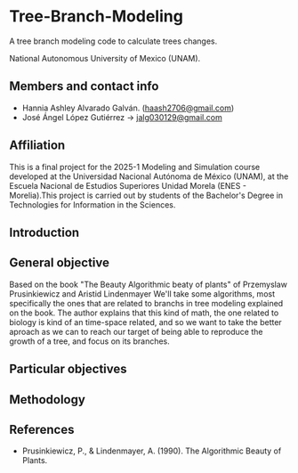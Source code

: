 # Tree-Branch-Modeling
A tree branch modeling code to calculate trees changes.

National Autonomous University of Mexico (UNAM).
## Members and contact info

* Hannia Ashley Alvarado Galván. (haash2706@gmail.com)
* José Ángel López Gutiérrez -> jalg030129@gmail.com

## Affiliation
This is a final project for the 2025-1 Modeling and Simulation course developed at the Universidad Nacional Autónoma de México (UNAM), at the Escuela Nacional de Estudios Superiores Unidad Morela (ENES - Morelia).This project is carried out by students of the Bachelor's Degree in Technologies for Information in the Sciences.

## Introduction

  
## General objective
Based on the book "The Beauty Algorithmic beaty of plants" of Przemyslaw Prusinkiewicz and Aristid Lindenmayer We'll take some algorithms, most specifically the ones that are related to branchs in tree modeling explained on the book. The author explains that this kind of math, the one related to biology is kind of an time-space related, and so we want to take the better aproach as we can to reach our target of being able to reproduce the growth of a tree, and focus on its branches.
## Particular objectives


## Methodology

## References

* Prusinkiewicz, P., & Lindenmayer, A. (1990). The Algorithmic Beauty of Plants.
